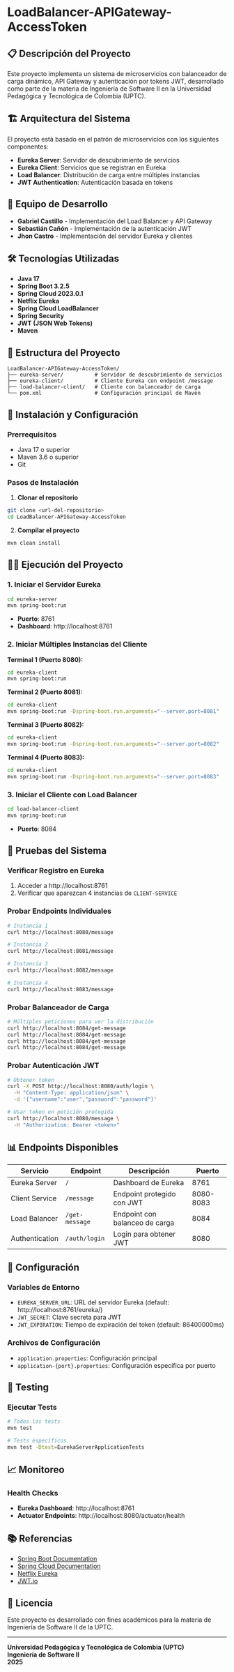 # LoadBalancer-APIGateway-AccessToken

## 📋 Descripción del Proyecto

Este proyecto implementa un sistema de microservicios con balanceador de carga dinámico, API Gateway y autenticación por tokens JWT, desarrollado como parte de la materia de Ingeniería de Software II en la Universidad Pedagógica y Tecnológica de Colombia (UPTC).

## 🏗️ Arquitectura del Sistema

El proyecto está basado en el patrón de microservicios con los siguientes componentes:

- **Eureka Server**: Servidor de descubrimiento de servicios
- **Eureka Client**: Servicios que se registran en Eureka
- **Load Balancer**: Distribución de carga entre múltiples instancias
- **JWT Authentication**: Autenticación basada en tokens

## 👥 Equipo de Desarrollo

- **Gabriel Castillo** - Implementación del Load Balancer y API Gateway
- **Sebastián Cañón** - Implementación de la autenticación JWT
- **Jhon Castro** - Implementación del servidor Eureka y clientes

## 🛠️ Tecnologías Utilizadas

- **Java 17**
- **Spring Boot 3.2.5**
- **Spring Cloud 2023.0.1**
- **Netflix Eureka**
- **Spring Cloud LoadBalancer**
- **Spring Security**
- **JWT (JSON Web Tokens)**
- **Maven**

## 📁 Estructura del Proyecto

```
LoadBalancer-APIGateway-AccessToken/
├── eureka-server/          # Servidor de descubrimiento de servicios
├── eureka-client/          # Cliente Eureka con endpoint /message
├── load-balancer-client/   # Cliente con balanceador de carga
└── pom.xml                 # Configuración principal de Maven
```

## 🚀 Instalación y Configuración

### Prerrequisitos

- Java 17 o superior
- Maven 3.6 o superior
- Git

### Pasos de Instalación

1. **Clonar el repositorio**
```bash
git clone <url-del-repositorio>
cd LoadBalancer-APIGateway-AccessToken
```

2. **Compilar el proyecto**
```bash
mvn clean install
```

## 🏃‍♂️ Ejecución del Proyecto

### 1. Iniciar el Servidor Eureka
```bash
cd eureka-server
mvn spring-boot:run
```
- **Puerto**: 8761
- **Dashboard**: http://localhost:8761

### 2. Iniciar Múltiples Instancias del Cliente

**Terminal 1 (Puerto 8080):**
```bash
cd eureka-client
mvn spring-boot:run
```

**Terminal 2 (Puerto 8081):**
```bash
cd eureka-client
mvn spring-boot:run -Dspring-boot.run.arguments="--server.port=8081"
```

**Terminal 3 (Puerto 8082):**
```bash
cd eureka-client
mvn spring-boot:run -Dspring-boot.run.arguments="--server.port=8082"
```

**Terminal 4 (Puerto 8083):**
```bash
cd eureka-client
mvn spring-boot:run -Dspring-boot.run.arguments="--server.port=8083"
```

### 3. Iniciar el Cliente con Load Balancer
```bash
cd load-balancer-client
mvn spring-boot:run
```
- **Puerto**: 8084

## 🧪 Pruebas del Sistema

### Verificar Registro en Eureka
1. Acceder a http://localhost:8761
2. Verificar que aparezcan 4 instancias de `CLIENT-SERVICE`

### Probar Endpoints Individuales
```bash
# Instancia 1
curl http://localhost:8080/message

# Instancia 2
curl http://localhost:8081/message

# Instancia 3
curl http://localhost:8082/message

# Instancia 4
curl http://localhost:8083/message
```

### Probar Balanceador de Carga
```bash
# Múltiples peticiones para ver la distribución
curl http://localhost:8084/get-message
curl http://localhost:8084/get-message
curl http://localhost:8084/get-message
curl http://localhost:8084/get-message
```

### Probar Autenticación JWT
```bash
# Obtener token
curl -X POST http://localhost:8080/auth/login \
  -H "Content-Type: application/json" \
  -d '{"username":"user","password":"password"}'

# Usar token en petición protegida
curl http://localhost:8080/message \
  -H "Authorization: Bearer <token>"
```

## 📊 Endpoints Disponibles

| Servicio | Endpoint | Descripción | Puerto |
|----------|----------|-------------|---------|
| Eureka Server | `/` | Dashboard de Eureka | 8761 |
| Client Service | `/message` | Endpoint protegido con JWT | 8080-8083 |
| Load Balancer | `/get-message` | Endpoint con balanceo de carga | 8084 |
| Authentication | `/auth/login` | Login para obtener JWT | 8080 |

## 🔧 Configuración

### Variables de Entorno
- `EUREKA_SERVER_URL`: URL del servidor Eureka (default: http://localhost:8761/eureka/)
- `JWT_SECRET`: Clave secreta para JWT
- `JWT_EXPIRATION`: Tiempo de expiración del token (default: 86400000ms)

### Archivos de Configuración
- `application.properties`: Configuración principal
- `application-{port}.properties`: Configuración específica por puerto

## 🧪 Testing

### Ejecutar Tests
```bash
# Todos los tests
mvn test

# Tests específicos
mvn test -Dtest=EurekaServerApplicationTests
```

## 📈 Monitoreo

### Health Checks
- **Eureka Dashboard**: http://localhost:8761
- **Actuator Endpoints**: http://localhost:8080/actuator/health

## 📚 Referencias

- [Spring Boot Documentation](https://spring.io/projects/spring-boot)
- [Spring Cloud Documentation](https://spring.io/projects/spring-cloud)
- [Netflix Eureka](https://github.com/Netflix/eureka)
- [JWT.io](https://jwt.io/)

## 📄 Licencia

Este proyecto es desarrollado con fines académicos para la materia de Ingeniería de Software II de la UPTC.

---

**Universidad Pedagógica y Tecnológica de Colombia (UPTC)**  
**Ingeniería de Software II**  
**2025**
